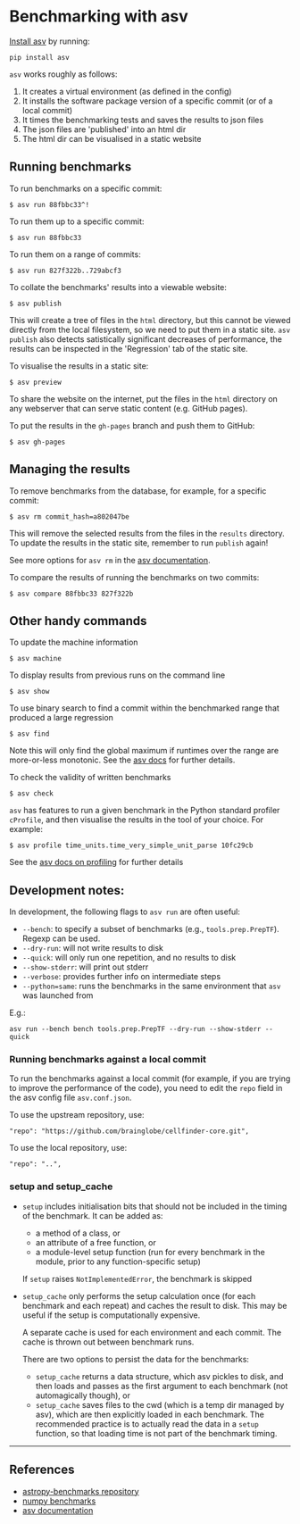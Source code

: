 # Benchmarking with asv
[Install asv](https://asv.readthedocs.io/en/stable/installing.html) by running:
```
pip install asv
```

`asv` works roughly as follows:
1. It creates a virtual environment (as defined in the config)
2. It installs the software package version of a specific commit (or of a local commit)
3. It times the benchmarking tests and saves the results to json files
4. The json files are 'published' into an html dir
5. The html dir can be visualised in a static website

## Running benchmarks
To run benchmarks on a specific commit:
```
$ asv run 88fbbc33^!
```

To run them up to a specific commit:
```
$ asv run 88fbbc33
```

To run them on a range of commits:
```
$ asv run 827f322b..729abcf3
```

To collate the benchmarks' results into a viewable website:
```
$ asv publish
```
This will create a tree of files in the `html` directory, but this cannot be viewed directly from the local filesystem, so we need to put them in a static site. `asv publish` also detects satistically significant decreases of performance, the results can be inspected in the 'Regression' tab of the static site.

To visualise the results in a static site:
```
$ asv preview
```
To share the website on the internet, put the files in the `html` directory on any webserver that can serve static content (e.g. GitHub pages).

To put the results in the `gh-pages` branch and push them to GitHub:
```
$ asv gh-pages
```

## Managing the results

To remove benchmarks from the database, for example, for a specific commit:

```
$ asv rm commit_hash=a802047be
```

This will remove the selected results from the files in the `results` directory. To update the results in the static site, remember to run `publish` again!

See more options for `asv rm` in the [asv documentation](https://asv.readthedocs.io/en/stable/using.html#managing-the-results-database).

To compare the results of running the benchmarks on two commits:
```
$ asv compare 88fbbc33 827f322b
```


## Other handy commands
To update the machine information
```
$ asv machine
```

To display results from previous runs on the command line
```
$ asv show
```

To use binary search to find a commit within the benchmarked range that produced a large regression
```
$ asv find
```
Note this will only find the global maximum if runtimes over the range are more-or-less monotonic. See the [asv docs](https://asv.readthedocs.io/en/stable/using.html#finding-a-commit-that-produces-a-large-regression) for further details.

To check the validity of written benchmarks
```
$ asv check
```

`asv` has features to run a given benchmark in the Python standard profiler `cProfile`, and then visualise the results in the tool of your choice. For example:
```
$ asv profile time_units.time_very_simple_unit_parse 10fc29cb
```
See the [asv docs on profiling](https://asv.readthedocs.io/en/stable/using.html#running-a-benchmark-in-the-profiler) for further details

## Development notes:
In development, the following flags to `asv run` are often useful:
- `--bench`: to specify a subset of benchmarks (e.g., `tools.prep.PrepTF`). Regexp can be used.
- `--dry-run`: will not write results to disk
- `--quick`: will only run one repetition, and no results to disk
- `--show-stderr`: will print out stderr
- `--verbose`: provides further info on intermediate steps
- `--python=same`: runs the benchmarks in the same environment that `asv` was launched from

E.g.:
```
asv run --bench bench tools.prep.PrepTF --dry-run --show-stderr --quick
```

### Running benchmarks against a local commit
To run the benchmarks against a local commit (for example, if you are trying to improve the performance of the code), you need to edit the `repo` field in the asv config file `asv.conf.json`.

To use the upstream repository, use:
```
"repo": "https://github.com/brainglobe/cellfinder-core.git",
```

To use the local repository, use:
```
"repo": "..",
```

### setup and setup_cache

- `setup` includes initialisation bits that should not be included
in the timing of the benchmark. It can be added as:
    - a method of a class, or
    - an attribute of a free function, or
    - a module-level setup function (run for every benchmark in the
    module, prior to any function-specific setup)

    If `setup` raises `NotImplementedError`, the benchmark is skipped

- `setup_cache` only performs the setup calculation once
(for each benchmark and each repeat) and caches the
result to disk. This may be useful if the setup is computationally
expensive.

    A separate cache is used for each environment and each commit. The cache is thrown out between benchmark runs.

    There are two options to persist the data for the benchmarks:
    - `setup_cache` returns a data structure, which asv pickles to disk,
        and then loads and passes as the first argument to each benchmark (not
        automagically though), or
    - `setup_cache` saves files to the cwd (which is a temp dir managed by
        asv), which are then explicitly loaded in each benchmark. The recommended practice is to actually read the data in a `setup` function, so that loading time is not part of the benchmark timing.



----
## References
- [astropy-benchmarks repository](https://github.com/astropy/astropy-benchmarks/tree/main)
- [numpy benchmarks](https://github.com/numpy/numpy/tree/main/benchmarks/benchmarks)
- [asv documentation](https://asv.readthedocs.io/en/stable/index.html)

